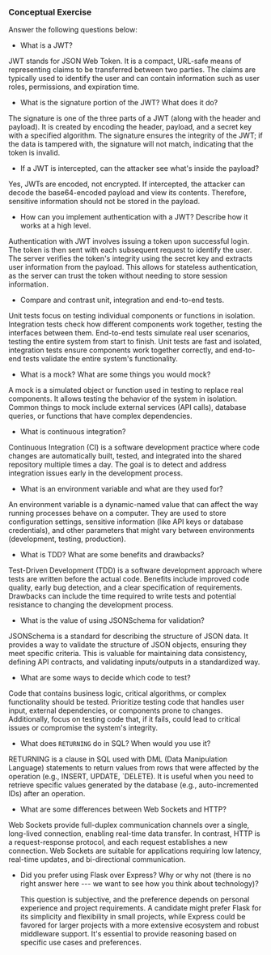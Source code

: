 ### Conceptual Exercise

Answer the following questions below:

- What is a JWT?

JWT stands for JSON Web Token. It is a compact, URL-safe means of representing claims to be transferred between two parties. The claims are typically used to identify the user and can contain information such as user roles, permissions, and expiration time.

- What is the signature portion of the JWT?  What does it do?

The signature is one of the three parts of a JWT (along with the header and payload). It is created by encoding the header, payload, and a secret key with a specified algorithm. The signature ensures the integrity of the JWT; if the data is tampered with, the signature will not match, indicating that the token is invalid.

- If a JWT is intercepted, can the attacker see what's inside the payload?

Yes, JWTs are encoded, not encrypted. If intercepted, the attacker can decode the base64-encoded payload and view its contents. Therefore, sensitive information should not be stored in the payload.

- How can you implement authentication with a JWT?  Describe how it works at a high level.

Authentication with JWT involves issuing a token upon successful login. The token is then sent with each subsequent request to identify the user. The server verifies the token's integrity using the secret key and extracts user information from the payload. This allows for stateless authentication, as the server can trust the token without needing to store session information.

- Compare and contrast unit, integration and end-to-end tests.

Unit tests focus on testing individual components or functions in isolation. Integration tests check how different components work together, testing the interfaces between them. End-to-end tests simulate real user scenarios, testing the entire system from start to finish. Unit tests are fast and isolated, integration tests ensure components work together correctly, and end-to-end tests validate the entire system's functionality.

- What is a mock? What are some things you would mock?

A mock is a simulated object or function used in testing to replace real components. It allows testing the behavior of the system in isolation. Common things to mock include external services (API calls), database queries, or functions that have complex dependencies.

- What is continuous integration?

Continuous Integration (CI) is a software development practice where code changes are automatically built, tested, and integrated into the shared repository multiple times a day. The goal is to detect and address integration issues early in the development process.

- What is an environment variable and what are they used for?

An environment variable is a dynamic-named value that can affect the way running processes behave on a computer. They are used to store configuration settings, sensitive information (like API keys or database credentials), and other parameters that might vary between environments (development, testing, production).

- What is TDD? What are some benefits and drawbacks?

Test-Driven Development (TDD) is a software development approach where tests are written before the actual code. Benefits include improved code quality, early bug detection, and a clear specification of requirements. Drawbacks can include the time required to write tests and potential resistance to changing the development process.

- What is the value of using JSONSchema for validation?

JSONSchema is a standard for describing the structure of JSON data. It provides a way to validate the structure of JSON objects, ensuring they meet specific criteria. This is valuable for maintaining data consistency, defining API contracts, and validating inputs/outputs in a standardized way.

- What are some ways to decide which code to test?

Code that contains business logic, critical algorithms, or complex functionality should be tested. Prioritize testing code that handles user input, external dependencies, or components prone to changes. Additionally, focus on testing code that, if it fails, could lead to critical issues or compromise the system's integrity.

- What does `RETURNING` do in SQL? When would you use it?

RETURNING is a clause in SQL used with DML (Data Manipulation Language) statements to return values from rows that were affected by the operation (e.g., INSERT, UPDATE, `DELETE). It is useful when you need to retrieve specific values generated by the database (e.g., auto-incremented IDs) after an operation.

- What are some differences between Web Sockets and HTTP?

Web Sockets provide full-duplex communication channels over a single, long-lived connection, enabling real-time data transfer. In contrast, HTTP is a request-response protocol, and each request establishes a new connection. Web Sockets are suitable for applications requiring low latency, real-time updates, and bi-directional communication.

- Did you prefer using Flask over Express? Why or why not (there is no right
  answer here --- we want to see how you think about technology)?

  This question is subjective, and the preference depends on personal experience and project requirements. A candidate might prefer Flask for its simplicity and flexibility in small projects, while Express could be favored for larger projects with a more extensive ecosystem and robust middleware support. It's essential to provide reasoning based on specific use cases and preferences.
